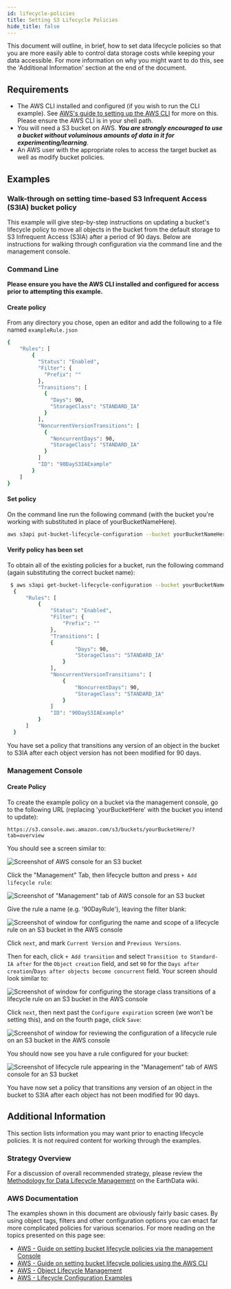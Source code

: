 ```yaml
---
id: lifecycle-policies
title: Setting S3 Lifecycle Policies
hide_title: false
---
```


This document will outline, in brief, how to set data lifecycle policies so that you are more easily able to control data storage costs while keeping your data accessible.   For more information on why you might want to do this, see the 'Additional Information' section at the end of the document.

## Requirements

* The AWS CLI installed and configured (if you wish to run the CLI example).  See [AWS's guide to setting up the AWS CLI](https://docs.aws.amazon.com/AmazonS3/latest/dev/setup-aws-cli.html) for more on this.   Please ensure the AWS CLI is in your shell path.
* You will need a S3 bucket on AWS. ***You are strongly encouraged to use a bucket without voluminous amounts of data in it for experimenting/learning***.
* An AWS user with the appropriate roles to access the target bucket as well as modify bucket policies.

## Examples

### Walk-through on setting time-based S3 Infrequent Access (S3IA) bucket policy

This example will give step-by-step instructions on updating a bucket's lifecycle policy to move all objects in the bucket from the default storage to S3 Infrequent Access (S3IA) after a period of 90 days.   Below are instructions for walking through configuration via the command line and the management console.

### Command Line

**Please ensure you have the AWS CLI installed and configured for access prior to attempting this example.**

#### Create policy

From any directory you chose, open an editor and add the following to a file named `exampleRule.json`

```bash
{
    "Rules": [
        {
          "Status": "Enabled",
          "Filter": {
            "Prefix": ""
          },
          "Transitions": [
            {
              "Days": 90,
              "StorageClass": "STANDARD_IA"
            }
          ],
          "NoncurrentVersionTransitions": [
            {
              "NoncurrentDays": 90,
              "StorageClass": "STANDARD_IA"
            }
          ]
          "ID": "90DayS3IAExample"
        }
    ]
}
```

#### Set policy

On the command line run the following command (with the bucket you're working with substituted in place of yourBucketNameHere).

```bash
aws s3api put-bucket-lifecycle-configuration --bucket yourBucketNameHere --lifecycle-configuration file://exampleRule.json
```

#### Verify policy has been set

To obtain all of the existing policies for a bucket, run the following command (again substituting the correct bucket name):

```bash
 $ aws s3api get-bucket-lifecycle-configuration --bucket yourBucketNameHere
  {
      "Rules": [
          {
              "Status": "Enabled",
              "Filter": {
                  "Prefix": ""
              },
              "Transitions": [
              {
                      "Days": 90,
                      "StorageClass": "STANDARD_IA"
                  }
              ],
              "NoncurrentVersionTransitions": [
                  {
                      "NoncurrentDays": 90,
                      "StorageClass": "STANDARD_IA"
                  }
              ]
              "ID": "90DayS3IAExample"
          }
      ]
  }
```

You have set a policy that transitions any version of an object in the bucket to S3IA after each object version has not been modified for 90 days.

### Management Console

#### Create Policy

To create the example policy on a bucket via the management console, go to the following URL (replacing 'yourBucketHere' with the bucket you intend to update):

`https://s3.console.aws.amazon.com/s3/buckets/yourBucketHere/?tab=overview`

You should see a screen similar to:

![Screenshot of AWS console for an S3 bucket](assets/aws_bucket_console_example.png)

Click the "Management" Tab, then lifecycle button and press `+ Add lifecycle rule`:

![Screenshot of "Management" tab of AWS console for an S3 bucket](assets/add_lifecycle_rule.png)

Give the rule a name (e.g. '90DayRule'), leaving the filter blank:

![Screenshot of window for configuring the name and scope of a lifecycle rule on an S3 bucket in the AWS console](assets/lifecycle_1.png)

Click `next`, and mark `Current Version` and `Previous Versions`.

Then for each, click `+ Add transition` and select `Transition to Standard-IA after` for the `Object creation` field, and set `90` for the `Days after creation`/`Days after objects become concurrent` field.    Your screen should look similar to:

![Screenshot of window for configuring the storage class transitions of a lifecycle rule on an S3 bucket in the AWS console](assets/lifecycle_2.png)

Click `next`, then next past the `Configure expiration` screen (we won't be setting this), and on the fourth page, click `Save`:

![Screenshot of window for reviewing the configuration of a lifecycle rule on an S3 bucket in the AWS console](assets/lifecycle_4.png)

You should now see you have a rule configured for your bucket:

![Screenshot of lifecycle rule appearing in the "Management" tab of AWS console for an S3 bucket](assets/lifecycle_5.png)

You have now set a policy that transitions any version of an object in the bucket to S3IA after each object has not been modified for 90 days.

## Additional Information

This section lists information you may want prior to enacting lifecycle policies.  It is not required content for working through the examples.

### Strategy Overview

For a discussion of overall recommended strategy, please review the [Methodology for Data Lifecycle Management](https://wiki.earthdata.nasa.gov/display/CUMULUS/Methodology+for+Data+Lifecycle+Management) on the EarthData wiki.

### AWS Documentation

The examples shown in this document are obviously fairly basic cases.  By using object tags, filters and other configuration options  you can enact far more complicated policies for various scenarios. For more reading on the topics presented on this page see:

* [AWS - Guide on setting bucket lifecycle policies via the management Console](https://docs.aws.amazon.com/AmazonS3/latest/user-guide/create-lifecycle.html)
* [AWS - Guide on setting bucket lifecycle policies using the AWS CLI](https://docs.aws.amazon.com/AmazonS3/latest/dev/set-lifecycle-cli.html)
* [AWS - Object Lifecycle Management](https://docs.aws.amazon.com/AmazonS3/latest/dev/object-lifecycle-mgmt.html)
* [AWS - Lifecycle Configuration Examples](https://docs.aws.amazon.com/AmazonS3/latest/dev/lifecycle-configuration-examples.html)
